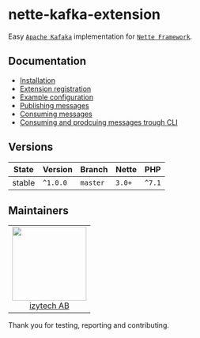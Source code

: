 # nette-kafka-extension

Easy [`Apache Kafaka`](https://kafka.apache.org//) implementation for [`Nette Framework`](https://github.com/nette/).



## Documentation

- [Installation](.Docs/README.md#installation)
- [Extension registration](.Docs/README.md#extension-registration)
- [Example configuration](.Docs/README.md#example-configuration)
- [Publishing messages](.Docs/README.md#publishing-messages)
- [Consuming messages](.Docs/README.md#consuming-messages)
- [Consuming and prodcuing messages trough CLI](.Docs/README.md#consuming-and-prodcuing-messages-trough-cli)

## Versions

| State  | Version      | Branch   | Nette  | PHP     |
|--------|--------------|----------|--------|---------|
| stable | `^1.0.0`     | `master` | `3.0+` | `^7.1`  |

## Maintainers

<table>
  <tbody>
    <tr>
      <td align="center">
        <a href="https://github.com/izytechab">
            <img width="150" height="150" src="https://avatars.githubusercontent.com/izytechab">
        </a>
        </br>
        <a href="https://github.com/izytechab">izytech AB</a>
      </td>
    </tr>
  </tbody>
</table>

Thank you for testing, reporting and contributing.
